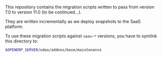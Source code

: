 This repository contains the migration scripts written to pass from version 7.0
to version 11.0 (to be continued...).

They are written incrementally as we deploy snapshots to the SaaS platform.

To use these migration scripts against `saas~*` versions, you have to symlink
this directory to:

```sh
$OPENERP_SERVER/odoo/addons/base/maintenance
```
